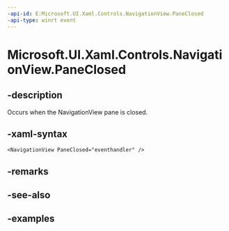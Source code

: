 ```yaml
---
-api-id: E:Microsoft.UI.Xaml.Controls.NavigationView.PaneClosed
-api-type: winrt event
---
```


<!-- Event syntax.
public event TypedEventHandler PaneClosed<NavigationView,  object>
-->

# Microsoft.UI.Xaml.Controls.NavigationView.PaneClosed

## -description

Occurs when the NavigationView pane is closed.

## -xaml-syntax

```xaml
<NavigationView PaneClosed="eventhandler" />
```

## -remarks

## -see-also

## -examples
